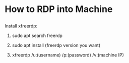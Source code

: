 <h1>

How to RDP into Machine
</h1>

Install xfreerdp:

1. sudo apt search freerdp

2. sudo apt install (freerdp version you want)

3. xfreerdp /u:(username) /p:(password) /v:(machine IP)
